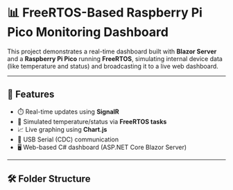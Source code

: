 # 📊 FreeRTOS-Based Raspberry Pi Pico Monitoring Dashboard

This project demonstrates a real-time dashboard built with **Blazor Server** and a **Raspberry Pi Pico** running **FreeRTOS**, simulating internal device data (like temperature and status) and broadcasting it to a live web dashboard.

---

## 🚀 Features

- ⏱️ Real-time updates using **SignalR**
- 🔧 Simulated temperature/status via **FreeRTOS tasks**
- 📈 Live graphing using **Chart.js**
- 🔌 USB Serial (CDC) communication
- 🖥️ Web-based C# dashboard (ASP.NET Core Blazor Server)

---

## 🛠️ Folder Structure

